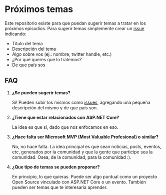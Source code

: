 # Próximos temas

Este repositorio existe para que puedan sugerir temas a tratar en los próximos episodios. Para sugerir temas simplemente crear un [issue](https://github.com/standuplatam/temas/issues/new) indicando:

- Titulo del tema
- Descripción del tema
- Algo sobre vos (ej.: nombre, twitter handle, etc.)
- ¿Por qué queres que lo tratemos?
- De que país sos


## FAQ

1. **¿Se pueden sugerir temas?**

    Si! Pueden subir los mismos como [issues](https://github.com/standuplatam/links/issues/new), agregando una pequeña descripción del mismo y de que país son.

1. **¿Tiene que estar relacionados con ASP.NET Core?**

    La idea es que sí, dado que nos enfocamos en eso.

1. **¿Hace falta ser Microsoft MVP (Most Valuable Profesional) o similar?**

    No, no hace falta. La idea principal es que sean noticias, posts, eventos, etc, generados por la comunidad y que la gente que participe sea la comunidad. Osea, de la comunidad, para la comunidad :).

1. **¿Que tipo de temas se pueden proponer?**

    En principio, lo que quieras. Puede ser algo puntual como un proyecto Open Source vinculado con ASP.NET Core o un evento. También pueden ser temas que te interesaría aprender.
